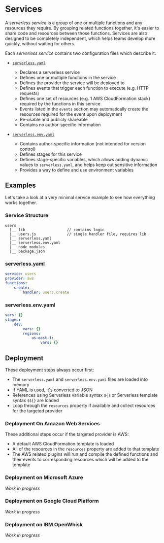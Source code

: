 # Services

A *serverless service* is a group of one or multiple functions and any resources they require. By grouping related
functions together, it's easier to share code and resources between those functions. Services are also designed to
be completely independent, which helps teams develop more quickly, without waiting for others.

Each *serverless service* contains two configuration files which describe it:

- [`serverless.yaml`](/docs/concepts/serverless-yaml.md)
  - Declares a serverless service
  - Defines one or multiple functions in the service
  - Defines the provider the service will be deployed to
  - Defines events that trigger each function to execute (e.g. HTTP requests)
  - Defines one set of resources (e.g. 1 AWS CloudFormation stack) required by the functions in this service
  - Events listed in the `events` section may automatically create the resources required for the event upon deployment
  - Re-usable and publicly shareable
  - Contains no author-specific information
 
- [`serverless.env.yaml`](/docs/concepts/serverless-env-yaml.md)
  - Contains author-specific information (not intended for version control)
  - Defines stages for this service
  - Defines stage-specific variables, which allows adding dynamic values to `serverless.yaml`, and helps keep out
  sensitive information
  - Provides a way to define and use environment variables

## Examples

Let's take a look at a very minimal service example to see how everything works together.

### Service Structure

```
users
  |__ lib                   // contains logic
  |__ users.js              // single handler file, requires lib
  |__ serverless.yaml
  |__ serverless.env.yaml
  |__ node_modules
  |__ package.json
```

### serverless.yaml

```yaml
service: users
provider: aws
functions:
    create:
        handler: users.create
```

### serverless.env.yaml

```yaml
vars: {}
stages:
    dev:
        vars: {}
        regions:
            us-east-1:
                vars: {}
```

## Deployment

These deployment steps always occur first:

- The `serverless.yaml` and `serverless.env.yaml` files are loaded into memory
- If YAML is used, it's converted to JSON
- References using Serverless variable syntax `${}` or Serverless template syntax `$${}` are loaded
- Loop through the `resources` property if available and collect resources for the targeted provider

### Deployment On Amazon Web Services

These additional steps occur if the targeted provider is AWS:

- A default AWS CloudFormation template is loaded
- All of the resources in the `resources` property are added to that template
- The AWS related plugins will run and compile the defined functions and their events to corresponding resources which
will be added to the template

### Deployment on Microsoft Azure

*Work in progress*

### Deployment on Google Cloud Platform

*Work in progress*

### Deployment on IBM OpenWhisk

*Work in progress*
